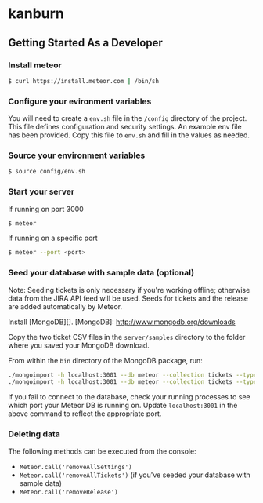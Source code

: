 # kanburn


## Getting Started As a Developer

### Install meteor
``` sh
$ curl https://install.meteor.com | /bin/sh
```

### Configure your evironment variables
You will need to create a `env.sh` file in the `/config` directory of the project. This file
defines configuration and security settings. An example env file has been provided. Copy this file to
`env.sh` and fill in the values as needed.

### Source your environment variables
``` sh
$ source config/env.sh
```

### Start your server
If running on port 3000
``` sh
$ meteor
```

If running on a specific port
``` sh
$ meteor --port <port>
```

### Seed your database with sample data (optional)
Note: Seeding tickets is only necessary if you're working offline; otherwise data from the JIRA
API feed will be used. Seeds for tickets and the release are added automatically by Meteor.

Install [MongoDB][].
[MongoDB]: http://www.mongodb.org/downloads

Copy the two ticket CSV files in the `server/samples` directory to the folder where you saved your
MongoDB download.

From within the `bin` directory of the MongoDB package, run:
```sh
./mongoimport -h localhost:3001 --db meteor --collection tickets --type csv --file ../../non_bug_tickets.csv --fields component,id,type,title,priority,status,points
./mongoimport -h localhost:3001 --db meteor --collection tickets --type csv --file ../../bug_tickets.csv --fields component,id,type,title,priority,status,points
```

If you fail to connect to the database, check your running processes to see which port your Meteor
DB is running on. Update `localhost:3001` in the above command to reflect the appropriate port.

### Deleting data
The following methods can be executed from the console:
- `Meteor.call('removeAllSettings')`
- `Meteor.call('removeAllTickets')` (if you've seeded your database with sample data)
- `Meteor.call('removeRelease')`
